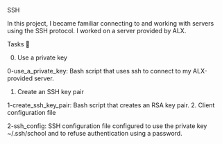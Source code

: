 SSH

In this project, I became familiar connecting to and working with servers using the SSH protocol. I worked on a server provided by ALX.

Tasks 📃

0. Use a private key

0-use_a_private_key: Bash script that uses ssh to connect to my ALX-provided server.
1. Create an SSH key pair

1-create_ssh_key_pair: Bash script that creates an RSA key pair.
2. Client configuration file

2-ssh_config: SSH configuration file configured to use the private key ~/.ssh/school and to refuse authentication using a password.
